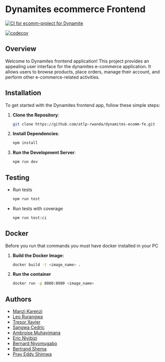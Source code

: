 # Dynamites ecommerce Frontend

[![CI for ecomm-project for Dynamite](https://github.com/atlp-rwanda/dynamites-ecomm-fe/actions/workflows/application.yml/badge.svg)](https://github.com/atlp-rwanda/dynamites-ecomm-fe/actions/workflows/application.yml)

[![codecov](https://codecov.io/gh/atlp-rwanda/dynamites-ecomm-fe/graph/badge.svg?token=32TGKWZBBV)](https://codecov.io/gh/atlp-rwanda/dynamites-ecomm-fe)

## Overview

Welcome to Dynamites frontend application! This project provides an appealing user interface for the dynamites e-commerce application. It allows users to browse products, place orders, manage their account, and perform other e-commerce-related activities.

## Installation

To get started with the Dynamites frontend app, follow these simple steps:

1. **Clone the Repository**:

   ```bash
   git clone https://github.com/atlp-rwanda/dynamites-ecomm-fe.git
   ```

2. **Install Dependencies**:

   ```bash
   npm install
   ```

3. **Run the Development Server**:
   ```bash
   npm run dev
   ```

## Testing

- Run tests

  ```bash
  npm run test
  ```

- Run tests with coverage

  ```bash
  npm run test:ci
  ```

## Docker

Before you run that commands you must have docker installed in your PC

1. **Build the Docker Image:**
   ```sh
   docker build -t <image_name> .
   ```
2. **Run the container**
   ```sh
   docker run -p 8080:8080 <image_name>
   ```

## Authors

- [Manzi Karenzi](https://github.com/jkarenzi)
- [Leo Rurangwa](https://github.com/wayneleon1)
- [Tresor Xavier](https://github.com/13XAVI)
- [Sangwa Cedric](https://github.com/Dawaic6)
- [Ambroise Muhayimana](https://github.com/ambroisegithub)
- [Eric Niyibizi](https://github.com/niyibi250)
- [Bernard Niyomugabo](https://github.com/niyobern)
- [Bertrand Shema](https://github.com/bertrandshema)
- [Pray Eddy Shimwa](https://github.com/EddyShimwa)
